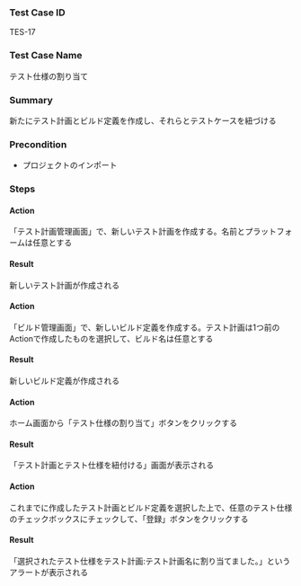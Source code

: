 ### Test Case ID
TES-17

### Test Case Name
テスト仕様の割り当て

### Summary
新たにテスト計画とビルド定義を作成し、それらとテストケースを紐づける

### Precondition
* プロジェクトのインポート

### Steps

#### Action
「テスト計画管理画面」で、新しいテスト計画を作成する。名前とプラットフォームは任意とする
#### Result
新しいテスト計画が作成される

#### Action
「ビルド管理画面」で、新しいビルド定義を作成する。テスト計画は1つ前のActionで作成したものを選択して、ビルド名は任意とする
#### Result
新しいビルド定義が作成される

#### Action
ホーム画面から「テスト仕様の割り当て」ボタンをクリックする
#### Result
「テスト計画とテスト仕様を紐付ける」画面が表示される

#### Action
これまでに作成したテスト計画とビルド定義を選択した上で、任意のテスト仕様のチェックボックスにチェックして、「登録」ボタンをクリックする
#### Result
「選択されたテスト仕様をテスト計画:テスト計画名に割り当てました。」というアラートが表示される
